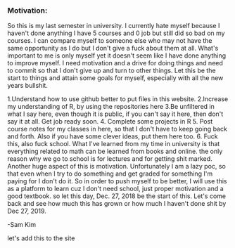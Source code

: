 ### Motivation: 
So this is my last semester in university.
I currently hate myself because I haven't done anything
I have 5 courses and 0 job but still did so bad on my courses. I can compare myself to someone else who may not have the same opportunity as I do
but I don't give a fuck about them at all. What's important to me is only myself yet it doesn't seem like I have done anything to improve myself.
I need motivation and a drive for doing things and need to commit so that I don't give up and turn to other things.
Let this be the start to things and attain some goals for myself, especially with all the new years bullshit.

1.Understand how to use github better to put files in this website.
2.Increase my understanding of R, by using the repositories here
3.Be unfiltered in what I say here, even though it is public, if you can't say it here, then don't say it at all.
Get job ready soon.
4. Complete some projects in R
5. Post course notes for my classes in here, so that I don't have to keep going back and forth.
Also if you have some clever ideas, put them here too.
6. Fuck this, also fuck school. What I've learned from my time in university is that everything related to math can be learned from books and online.
the only reason why we go to school is for lectures and for getting shit marked. Another huge aspect of this is motivation.
Unfortunately I am a lazy poc, so that even when I try to do something and get graded for something I'm paying for I don't do it.
So in order to push myself to be better, I will use this as a platform to learn cuz I don't need school, just proper motivation and a good
textbook.
so let this day, Dec. 27, 2018 be the start of this. Let's come back and see how much this has grown or how much I haven't done shit by Dec 27, 2019.

-Sam Kim

let's add this to the site
